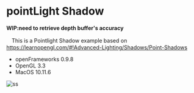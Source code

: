 # pointLight Shadow

<b>WIP:need to retrieve depth buffer's accuracy</b>

　This is a Pointlight Shadow example based on https://learnopengl.com/#!Advanced-Lighting/Shadows/Point-Shadows

* openFrameworks 0.9.8
* OpenGL 3.3
* MacOS 10.11.6


![ss](https://github.com/yumataesu/resourses/blob/master/pointlight.png)
